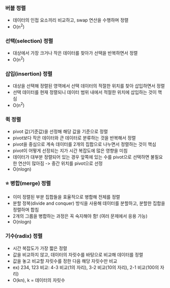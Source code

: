 ### 버블 정렬

- 데이터의 인접 요소끼리 비교하고, swap 연산을 수행하며 정렬
- O(n<sup>2</sup>)

### 선택(selection) 정렬

- 대상에서 가장 크거나 작은 데이터를 찾아가 선택을 반복하면서 정렬
- O(n<sup>2</sup>)

### 삽입(insertion) 정렬

- 대상을 선택해 정렬된 영역에서 선택 데이터의 적절한 위치를 찾아 삽입하면서 정렬
- 선택 데이터를 현재 정렬되니 데이터 범위 내에서 적절한 위치에 삽입하는 것이 핵심
- O(n<sup>2</sup>)

### 퀵 정렬

- pivot 값(기준값)을 선정해 해당 값을 기준으로 정렬
- pivot보다 작은 데이터와 큰 데이터로 분류하는 것을 반복해서 정렬
- pivot을 중심으로 계속 데이터를 2개의 집합으로 나누면서 정렬하는 것이 핵심
- pivot이 어떻게 선정되는 지가 시간 복잡도에 많은 영향을 미침
- 데이터가 대부분 정렬되어 있는 경우 앞쪽에 있는 수를 pivot으로 선택하면 불필요한 연산이 많아짐 -> 중간 위치를 pivot으로 선정
- O(nlogn)

### ⭐️ 병합(merge) 정렬

- 이미 정렬된 부분 집합들을 효율적으로 병합해 전체를 정렬
- 분할 정복(divide and conquer) 방식을 사용해 데이터를 분할하고, 분할한 집합을 정렬하며 합침
- 2개의 그룹을 병합하는 과정은 꼭 숙지해야 함! (여러 문제에서 응용 가능)
- O(nlogn)

### 기수(radix) 정렬

- 시간 복잡도가 가장 짧은 정렬
- 값을 비교하지 않고, 데이터의 자릿수를 바탕으로 비교해 데이터를 정렬
- 값을 놓고 비교할 자릿수를 정한 다음 해당 자릿수만 비교
- ex) 234, 123 비교: 4-3 비교(1의 자리), 3-2 비교(10의 자리), 2-1 비교(100의 자리)
- O(kn), k = 데이터의 자릿수
